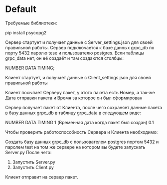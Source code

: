 # Default
Требуемые библиотеки:

pip install psycopg2

Сервер стартует и получает данные с Server_settings.json для своей правильной работы. Сервер подключается к базе данных grpc_db по порту 5432 паролю tese и пользователю postgres. Если таблицы grpc_data нет, он её создаёт и там создаются столбцы:

NUMBER  DATA  TIMING;

Клиент стартует, и получает данные с Client_settings.json для своей правильной работы

Клиент посылает Серверу пакет, у этого пакета есть Номер, а так-же Дата отправки пакета и Время за которое он был сформирован

Сервер получает пакет от Клиента, после чего сохраняет данные пакета в базу данных grpc_db в таблицу grpc_data в следующем виде:

NUMBER                         DATA                                                    TIMING
1          (Временная дата когда пакет был создан)                0.1

Чтобы проверить работоспособность Сервера и Клиента необходимо:

Создать базу данных grpc_db с пользователем postgres портом 5432 и паролем test на том же сервере на котором вы будете запускать Server.py После чего:

1. Запустить Server.py
2. Запустить Client.py

Клиент отправит на сервер пакет.
